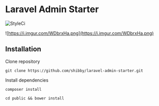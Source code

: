 # Laravel Admin Starter

![StyleCi](https://styleci.io/repos/140170252/shield?style=plastic)


![https://i.imgur.com/WDbrxHa.png](https://i.imgur.com/WDbrxHa.png)

## Installation

Clone repository

    git clone https://github.com/shibby/laravel-admin-starter.git

Install dependencies

    composer install
    
    cd public && bower install
